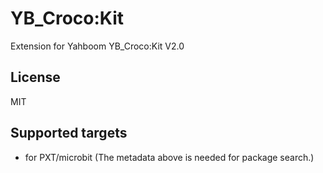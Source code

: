 # YB_Croco:Kit

Extension for Yahboom YB_Croco:Kit V2.0

## License

MIT

## Supported targets

* for PXT/microbit
(The metadata above is needed for package search.)
